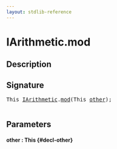 ```yaml
---
layout: stdlib-reference
---
```


# IArithmetic\.mod

## Description





## Signature 

<pre>
This <a href="/stdlib-reference/interfaces/IArithmetic/index" class="code_type">IArithmetic</a>.<a href="/stdlib-reference/interfaces/IArithmetic/mod">mod</a>(This <a href="/stdlib-reference/interfaces/IArithmetic/mod#decl-other" class="code_param">other</a>);

</pre>

## Parameters

#### other  : This {#decl-other}

